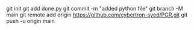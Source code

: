  git init
 git add done.py
 git commit -m "added python file"
 git branch -M main
 git remote add origin https://github.com/cybertron-syed/PGR.git
 git push -u origin main
